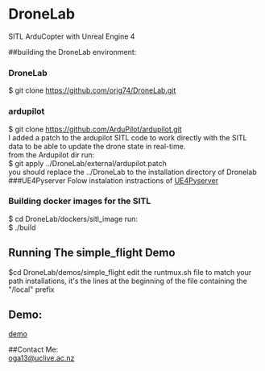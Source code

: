 # DroneLab
SITL ArduCopter with Unreal Engine 4  

##building the DroneLab environment:
### DroneLab
$ git clone https://github.com/orig74/DroneLab.git
### ardupilot
$ git clone https://github.com/ArduPilot/ardupilot.git  
I added a patch to the ardupilot SITL code to work directly with the SITL data to be able to update the drone state in real-time.  
from  the Ardupilot dir run:  
$ git apply ../DroneLab/external/ardupilot.patch  
you should replace the ../DroneLab to the installation directory of Dronelab
###UE4Pyserver
Folow instalation instractions of  [UE4Pyserver](https://github.com/orig74/UE4PyServer)  
### Building docker images for the SITL
$ cd DroneLab/dockers/sitl_image
run:  
$ ./build

## Running The simple_flight Demo
$cd DroneLab/demos/simple_flight
edit the runtmux.sh file to match your path installations, it's the lines at the beginning of the file containing the "/local" prefix

## Demo:  
[demo](https://youtu.be/4dplKATTkMw)

##Contact Me:  
oga13@uclive.ac.nz  
